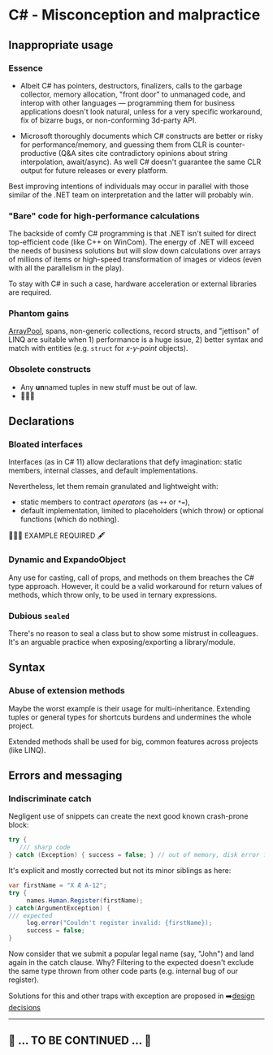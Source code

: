 # C# - Misconception and malpractice

## Inappropriate usage

### Essence 

* Albeit C# has pointers, destructors, finalizers, calls to the garbage collector, memory allocation, "front door" to unmanaged code, and interop with other languages — 
programming them for business applications doesn't look natural, unless for a very specific workaround, fix of bizarre bugs, or non-conforming 3d-party API.

* Microsoft thoroughly documents which C# constructs are better or risky for performance/memory, and guessing them from CLR is counter-productive (Q&A sites cite contradictory opinions about string interpolation, await/async). As well C# doesn't guarantee the same CLR output for future releases or every platform.

Best improving intentions of individuals may occur in parallel with those similar of the .NET team on interpretation and the latter will probably win.

### "Bare" code for high-performance calculations

The backside of comfy C# programming is that .NET isn't suited for direct top-efficient code (like C++ on WinCom). The energy of .NET will exceed the needs of business solutions but will slow down calculations over arrays of millions of items or high-speed transformation of images or videos (even with all the parallelism in the play).

To stay with C# in such a case, hardware acceleration or external libraries are required.

### Phantom gains

[ArrayPool](https://learn.microsoft.com/en-us/dotnet/api/system.buffers.arraypool-1), spans, non-generic collections, record structs, and "jettison" of LINQ are suitable when 1) performance is a huge issue, 2) better syntax and match with entities (e.g. `struct` for _x-y-point_ objects).

### Obsolete constructs

- Any **un**named tuples in new stuff must be out of law.
- 🚧🚧🚧

## Declarations

### Bloated interfaces

Interfaces (as in C#&nbsp;11) allow declarations that defy imagination: static members, internal classes, and default implementations.

Nevertheless, let them remain granulated and lightweight with:

* static members to contract _operators_ (as `++` or `*=`),
* default implementation, limited to placeholders (which throw) or optional functions (which do nothing).

🚧🚧🚧 EXAMPLE REQUIRED 🖋️


### Dynamic and ExpandoObject

Any use for casting, call of props, and methods on them breaches the C# type approach. However, it could be a valid workaround for return values of methods, which throw only, to be used in ternary expressions.

### Dubious `sealed`

There's no reason to seal a class but to show some mistrust in colleagues. It's an arguable practice when exposing/exporting a library/module.

## Syntax

### Abuse of extension methods

Maybe the worst example is their usage for multi-inheritance. Extending tuples or general types for shortcuts burdens and undermines the whole project.

Extended methods shall be used for big, common features across projects (like LINQ).

## Errors and messaging

### Indiscriminate catch

Negligent use of snippets can create the next good known crash-prone block:

```csharp
try { 
   /// sharp code
} catch (Exception) { success = false; } // out of memory, disk error ? sweep it under the carpet!
```

It's explicit and mostly corrected but not its minor siblings as here:

```csharp
var firstName = "X Æ A-12";
try {
     names.Human.Register(firstName);
} catch(ArgumentException) {
/// expected 
     log.error("Couldn't register invalid: {firstName});
     success = false;
}

```

Now consider that we submit a popular legal name (say, "John") and land  again in the catch clause. Why?
Filtering to the expected doesn't exclude the same type thrown from other code parts (e.g. internal bug of our register). 

Solutions for this and other traps with exception are proposed in ➡️[design decisions](https://github.com/Kyriosity/use-dev/tree/main/README+/decisions/README+/intercom/README+/errors) 

---

## 🚧 ... TO BE CONTINUED ... 🚧

